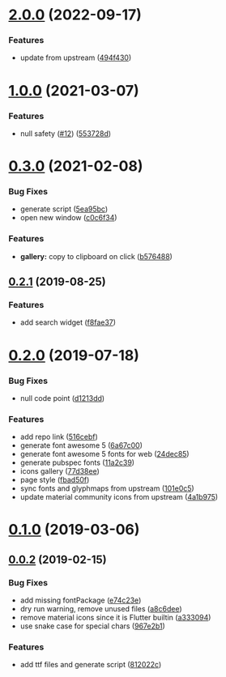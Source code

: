 # [2.0.0](https://github.com/pd4d10/flutter-vector-icons/compare/v1.0.0...v2.0.0) (2022-09-17)

### Features

- update from upstream ([494f430](https://github.com/pd4d10/flutter-vector-icons/commit/494f430ec4c3dfc6c808f4c5f8f0c750b3f20b57))

# [1.0.0](https://github.com/pd4d10/flutter-vector-icons/compare/v0.3.0...v1.0.0) (2021-03-07)

### Features

- null safety ([#12](https://github.com/pd4d10/flutter-vector-icons/issues/12)) ([553728d](https://github.com/pd4d10/flutter-vector-icons/commit/553728d1e5f4cd3e2f7a2d8fc95fd1257dbac6bc))

# [0.3.0](https://github.com/pd4d10/flutter-vector-icons/compare/v0.2.1...v0.3.0) (2021-02-08)

### Bug Fixes

- generate script ([5ea95bc](https://github.com/pd4d10/flutter-vector-icons/commit/5ea95bc3f5a0b3ab83ad19fc8860418429733a22))
- open new window ([c0c6f34](https://github.com/pd4d10/flutter-vector-icons/commit/c0c6f34e26cd70bc0b1c91a7ab5050278561b373))

### Features

- **gallery:** copy to clipboard on click ([b576488](https://github.com/pd4d10/flutter-vector-icons/commit/b576488a47a2bd3db3c8a7c12691fab47c7b6224))

## [0.2.1](https://github.com/pd4d10/flutter-vector-icons/compare/v0.2.0...v0.2.1) (2019-08-25)

### Features

- add search widget ([f8fae37](https://github.com/pd4d10/flutter-vector-icons/commit/f8fae37da3e6ea0c54fc5f09c1235cbd87dab278))

# [0.2.0](https://github.com/pd4d10/flutter-vector-icons/compare/v0.1.0...v0.2.0) (2019-07-18)

### Bug Fixes

- null code point ([d1213dd](https://github.com/pd4d10/flutter-vector-icons/commit/d1213dd7148531a0c39f522994c1402450627807))

### Features

- add repo link ([516cebf](https://github.com/pd4d10/flutter-vector-icons/commit/516cebffab67bf51f4d7684e8d5e5900db6acf3f))
- generate font awesome 5 ([6a67c00](https://github.com/pd4d10/flutter-vector-icons/commit/6a67c0052ac691a5a99d60526cdc3c573a12bb1e))
- generate font awesome 5 fonts for web ([24dec85](https://github.com/pd4d10/flutter-vector-icons/commit/24dec8547d573ef44970c878aac9c65762a900f8))
- generate pubspec fonts ([11a2c39](https://github.com/pd4d10/flutter-vector-icons/commit/11a2c39dbeb7e801d381410f2022a1ff0ff6ea38))
- icons gallery ([77d38ee](https://github.com/pd4d10/flutter-vector-icons/commit/77d38eea5207a454daccf448da5445ce217da645))
- page style ([fbad50f](https://github.com/pd4d10/flutter-vector-icons/commit/fbad50f3b9cb4ff2e2b1504c6805db06e53b467d))
- sync fonts and glyphmaps from upstream ([101e0c5](https://github.com/pd4d10/flutter-vector-icons/commit/101e0c53950416033456be3966890809dbc6f8d5))
- update material community icons from upstream ([4a1b975](https://github.com/pd4d10/flutter-vector-icons/commit/4a1b9752d3b07b60efc94505353e274d45d5f5f0))

# [0.1.0](https://github.com/pd4d10/flutter-vector-icons/compare/v0.0.2...v0.1.0) (2019-03-06)

## [0.0.2](https://github.com/pd4d10/flutter-vector-icons/compare/812022c986f87a16601f2a7fbabe2b6bf9c73745...v0.0.2) (2019-02-15)

### Bug Fixes

- add missing fontPackage ([e74c23e](https://github.com/pd4d10/flutter-vector-icons/commit/e74c23e4ad72c5244573d70a4b631d1a1719729f))
- dry run warning, remove unused files ([a8c6dee](https://github.com/pd4d10/flutter-vector-icons/commit/a8c6deededf1c1564fb0cc5a6c8f47114c983336))
- remove material icons since it is Flutter builtin ([a333094](https://github.com/pd4d10/flutter-vector-icons/commit/a3330943a45fe9b4b44796ac639bb2ae58be5721))
- use snake case for special chars ([967e2b1](https://github.com/pd4d10/flutter-vector-icons/commit/967e2b1f103bf13038213464faac7b93374848d7))

### Features

- add ttf files and generate script ([812022c](https://github.com/pd4d10/flutter-vector-icons/commit/812022c986f87a16601f2a7fbabe2b6bf9c73745))
